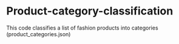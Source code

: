 # Product-category-classification

This code classifies a list of fashion products into categories (product_categories.json)

